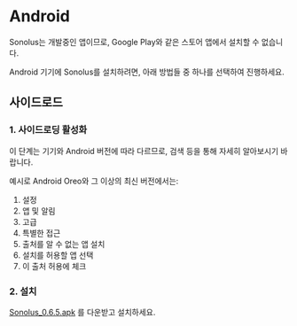 # Android

Sonolus는 개발중인 앱이므로, Google Play와 같은 스토어 앱에서 설치할 수 없습니다.

Android 기기에 Sonolus를 설치하려면, 아래 방법들 중 하나를 선택하여 진행하세요.

## 사이드로드

### 1. 사이드로딩 활성화

이 단계는 기기와 Android 버전에 따라 다르므로, 검색 등을 통해 자세히 알아보시기 바랍니다.

예시로 Android Oreo와 그 이상의 최신 버전에서는:

1. 설정
2. 앱 및 알림
3. 고급
4. 특별한 접근
5. 출처를 알 수 없는 앱 설치
6. 설치를 허용할 앱 선택
7. 이 출처 허용에 체크

### 2. 설치

[Sonolus_0.6.5.apk](https://sonolus.com/download/Sonolus_0.6.5.apk) 를 다운받고 설치하세요.
